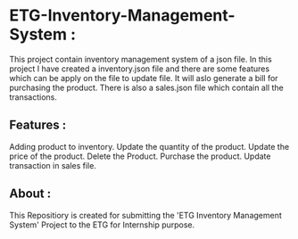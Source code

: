# ETG-Inventory-Management-System :
This project contain inventory management system of a json file. In this project I have created a inventory.json file and there are some features which can be apply on the file to update file. It will aslo generate a bill for purchasing the product. There is also a sales.json file which contain all the transactions. 

## Features :
Adding product to inventory.
Update the quantity of the product.
Update the price of the product.
Delete the Product.
Purchase the product.
Update transaction in sales file.

## About :
This Repositiory is created for submitting the 'ETG Inventory Management System' Project to the ETG for Internship purpose.
